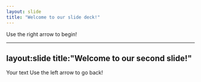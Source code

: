 ```yaml
---
layout: slide
title: "Welcome to our slide deck!"
---
```


Use the right arrow to begin!

---
layout:slide
title:"Welcome to our second slide!"
---
Your text
Use the left arrow to go back!